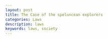 ```yaml
---
layout: post
title: The Case of the speluncean explorers
categories: Laws
description: laws
keywords: laws, society
---
```

